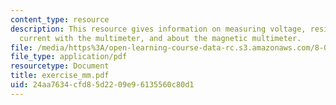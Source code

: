 ```yaml
---
content_type: resource
description: This resource gives information on measuring voltage, resistance and
  current with the multimeter, and about the magnetic multimeter.
file: /media/https%3A/open-learning-course-data-rc.s3.amazonaws.com/8-01x-physics-i-classical-mechanics-with-an-experimental-focus-fall-2002/24aa7634cfd85d2209e96135560c80d1_exercise_mm.pdf
file_type: application/pdf
resourcetype: Document
title: exercise_mm.pdf
uid: 24aa7634-cfd8-5d22-09e9-6135560c80d1
---
```

